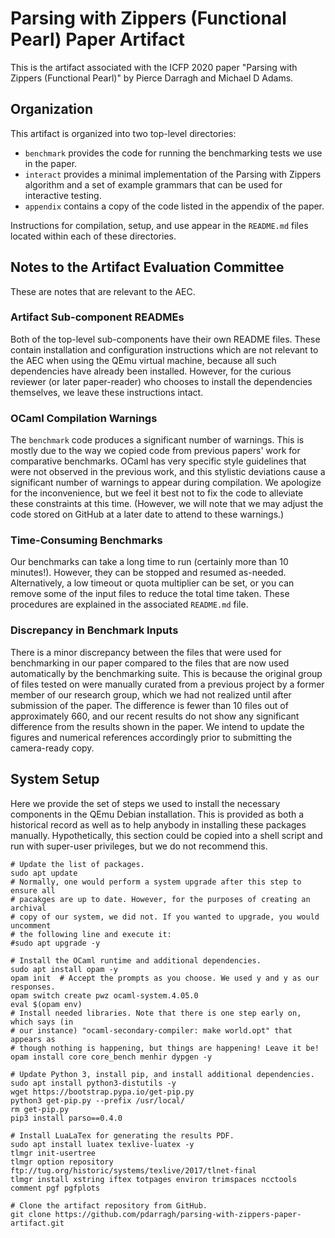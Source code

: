 # Parsing with Zippers (Functional Pearl) Paper Artifact

This is the artifact associated with the ICFP 2020 paper "Parsing with Zippers
(Functional Pearl)" by Pierce Darragh and Michael D Adams.

## Organization

This artifact is organized into two top-level directories:

  * `benchmark` provides the code for running the benchmarking tests we use in
    the paper.
  * `interact` provides a minimal implementation of the Parsing with Zippers
    algorithm and a set of example grammars that can be used for interactive
    testing.
  * `appendix` contains a copy of the code listed in the appendix of the paper.

Instructions for compilation, setup, and use appear in the `README.md` files
located within each of these directories.

## Notes to the Artifact Evaluation Committee

These are notes that are relevant to the AEC.

### Artifact Sub-component READMEs

Both of the top-level sub-components have their own README files. These contain
installation and configuration instructions which are not relevant to the AEC
when using the QEmu virtual machine, because all such dependencies have already
been installed. However, for the curious reviewer (or later paper-reader) who
chooses to install the dependencies themselves, we leave these instructions
intact.

### OCaml Compilation Warnings

The `benchmark` code produces a significant number of warnings. This is mostly
due to the way we copied code from previous papers' work for comparative
benchmarks. OCaml has very specific style guidelines that were not observed in
the previous work, and this stylistic deviations cause a significant number of
warnings to appear during compilation. We apologize for the inconvenience, but
we feel it best not to fix the code to alleviate these constraints at this time.
(However, we will note that we may adjust the code stored on GitHub at a later
date to attend to these warnings.)

### Time-Consuming Benchmarks

Our benchmarks can take a long time to run (certainly more than 10 minutes!).
However, they can be stopped and resumed as-needed. Alternatively, a low timeout
or quota multiplier can be set, or you can remove some of the input files to
reduce the total time taken. These procedures are explained in the associated
`README.md` file.

### Discrepancy in Benchmark Inputs

There is a minor discrepancy between the files that were used for benchmarking
in our paper compared to the files that are now used automatically by the
benchmarking suite. This is because the original group of files tested on were
manually curated from a previous project by a former member of our research
group, which we had not realized until after submission of the paper. The
difference is fewer than 10 files out of approximately 660, and our recent
results do not show any significant difference from the results shown in the
paper. We intend to update the figures and numerical references accordingly
prior to submitting the camera-ready copy.

## System Setup

Here we provide the set of steps we used to install the necessary components in
the QEmu Debian installation. This is provided as both a historical record as
well as to help anybody in installing these packages manually. Hypothetically,
this section could be copied into a shell script and run with super-user
privileges, but we do not recommend this.

```
# Update the list of packages.
sudo apt update
# Normally, one would perform a system upgrade after this step to ensure all
# pacakges are up to date. However, for the purposes of creating an archival
# copy of our system, we did not. If you wanted to upgrade, you would uncomment
# the following line and execute it:
#sudo apt upgrade -y

# Install the OCaml runtime and additional dependencies.
sudo apt install opam -y
opam init  # Accept the prompts as you choose. We used y and y as our responses.
opam switch create pwz ocaml-system.4.05.0
eval $(opam env)
# Install needed libraries. Note that there is one step early on, which says (in
# our instance) "ocaml-secondary-compiler: make world.opt" that appears as
# though nothing is happening, but things are happening! Leave it be!
opam install core core_bench menhir dypgen -y

# Update Python 3, install pip, and install additional dependencies.
sudo apt install python3-distutils -y
wget https://bootstrap.pypa.io/get-pip.py
python3 get-pip.py --prefix /usr/local/
rm get-pip.py
pip3 install parso==0.4.0

# Install LuaLaTex for generating the results PDF.
sudo apt install luatex texlive-luatex -y
tlmgr init-usertree
tlmgr option repository ftp://tug.org/historic/systems/texlive/2017/tlnet-final
tlmgr install xstring iftex totpages environ trimspaces ncctools comment pgf pgfplots

# Clone the artifact repository from GitHub.
git clone https://github.com/pdarragh/parsing-with-zippers-paper-artifact.git
```
